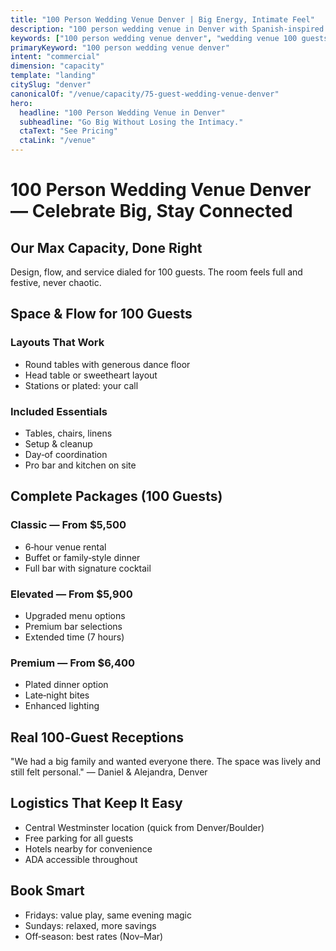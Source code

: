 ```yaml
---
title: "100 Person Wedding Venue Denver | Big Energy, Intimate Feel"
description: "100 person wedding venue in Denver with Spanish-inspired interiors. Complete packages from $5,500. Full bar, catering, and coordination included."
keywords: ["100 person wedding venue denver", "wedding venue 100 guests denver", "large small wedding denver"]
primaryKeyword: "100 person wedding venue denver"
intent: "commercial"
dimension: "capacity"
template: "landing"
citySlug: "denver"
canonicalOf: "/venue/capacity/75-guest-wedding-venue-denver"
hero:
  headline: "100 Person Wedding Venue in Denver"
  subheadline: "Go Big Without Losing the Intimacy."
  ctaText: "See Pricing"
  ctaLink: "/venue"
---
```


# 100 Person Wedding Venue Denver — Celebrate Big, Stay Connected

## Our Max Capacity, Done Right

Design, flow, and service dialed for 100 guests. The room feels full and festive, never chaotic.

## Space & Flow for 100 Guests

### Layouts That Work
- Round tables with generous dance floor
- Head table or sweetheart layout
- Stations or plated: your call

### Included Essentials
- Tables, chairs, linens
- Setup & cleanup
- Day‑of coordination
- Pro bar and kitchen on site

## Complete Packages (100 Guests)

### Classic — From $5,500
- 6‑hour venue rental
- Buffet or family‑style dinner
- Full bar with signature cocktail

### Elevated — From $5,900
- Upgraded menu options
- Premium bar selections
- Extended time (7 hours)

### Premium — From $6,400
- Plated dinner option
- Late‑night bites
- Enhanced lighting

## Real 100‑Guest Receptions

"We had a big family and wanted everyone there. The space was lively and still felt personal." — Daniel & Alejandra, Denver

## Logistics That Keep It Easy

- Central Westminster location (quick from Denver/Boulder)
- Free parking for all guests
- Hotels nearby for convenience
- ADA accessible throughout

## Book Smart

- Fridays: value play, same evening magic
- Sundays: relaxed, more savings
- Off‑season: best rates (Nov–Mar)


